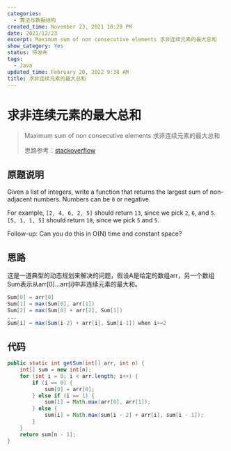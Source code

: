 ```yaml
---
categories:
  - 算法与数据结构
created_time: November 23, 2021 10:29 PM
date: 2021/12/23
excerpt: Maximum sum of non consecutive elements 求非连续元素的最大总和
show_category: Yes
status: 待发布
tags:
  - Java
updated_time: February 20, 2022 9:38 AM
title: 求非连续元素的最大总和
---
```



# 求非连续元素的最大总和

> Maximum sum of non consecutive elements 求非连续元素的最大总和
> 
> 
> 思路参考：[stackoverflow](https://stackoverflow.com/questions/4487438/maximum-sum-of-non-consecutive-elements)
> 

## 原题说明

Given a list of integers, write a function that returns the largest sum of non-adjacent numbers. Numbers can be `0` or negative.

For example, `[2, 4, 6, 2, 5]` should return `13`, since we pick `2`, `6`, and `5`. `[5, 1, 1, 5]` should return `10`, since we pick `5` and `5`.

Follow-up: Can you do this in O(N) time and constant space?

## 思路

这是一道典型的动态规划来解决的问题，假设A是给定的数组arr，另一个数组Sum表示从arr[0]…arr[i]中非连续元素的最大和。

```java
Sum[0] = arr[0]
Sum[1] = max(Sum[0], arr[1])
Sum[2] = max(Sum[0] + arr[2], Sum[1])
...
Sum[i] = max(Sum(i-2) + arr[i], Sum[i-1]) when i>=2
```

## 代码

```java
public static int getSum(int[] arr, int n) {
    int[] sum = new int[n];
    for (int i = 0; i < arr.length; i++) {
        if (i == 0) {
            sum[0] = arr[0];
        } else if (i == 1) {
            sum[1] = Math.max(arr[0], arr[1]);
        } else {
            sum[i] = Math.max(sum[i - 2] + arr[i], sum[i - 1]);
        }
    }
    return sum[n - 1];
}
```